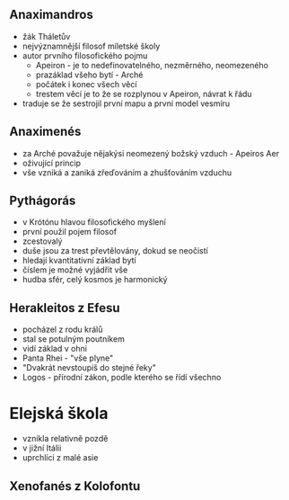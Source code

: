 ## Anaximandros
- žák Tháletův
- nejvýznamnější filosof míletské školy
- autor prvního filosofického pojmu
    - Apeiron - je to nedefinovatelného, nezměrného, neomezeného
    - prazáklad všeho bytí - Arché
    - počátek i konec všech věcí
    - trestem věcí je to že se rozplynou v Apeiron, návrat k řádu
- traduje se že sestrojil první mapu a první model vesmíru

## Anaximenés
- za Arché považuje nějakýsi neomezený božský vzduch - Apeiros Aer
- oživující princip
- vše vzniká a zaniká zřeďováním a zhušťováním vzduchu

## Pythágorás
- v Krótónu hlavou filosofického myšlení
- první použil pojem filosof
- zcestovalý
- duše jsou za trest převtělovány, dokud se neočistí
- hledají kvantitativní základ bytí
- číslem je možné vyjádřit vše
- hudba sfér, celý kosmos je harmonický

## Herakleitos z Efesu
- pocházel z rodu králů
- stal se potulným poutníkem
- vidí základ v ohni
- Panta Rhei - "vše plyne"
- "Dvakrát nevstoupíš do stejné řeky"
- Logos - přírodní zákon, podle kterého se řídí všechno

# Elejská škola
- vznikla relativně pozdě
- v jižní Itálii
- uprchlíci z malé asie

## Xenofanés z Kolofontu